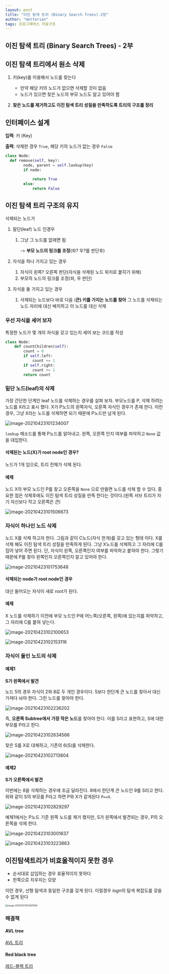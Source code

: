 ```yaml
---
layout: post
title: "이진 탐색 트리 (Binary Search Trees)-2장"
author: "metterian"
tags: 프로그래머스 자료구조
---
```

## 이진 탐색 트리 (Binary Search Trees) - 2부

## 이진 탐색 트리에서 원소 삭제

1. 키(key)를 이용해서 노드를 찾는다
   - 만약 해당 키의 노드가 없으면 삭제할 것이 없음
   - 노드가 있으면 찾은 노드의 부모 노드도 알고 있어야 함

2. **찾은 노드를 제거하고도 이진 탐색 트리 성질을 만족하도록 트리의 구조를 정리**



## 인터페이스 설계

**입력**: 키 (Key)

**출력**: 삭제한 경우 `True`, 해당 키의 노드가 없는 경우 `False`

```python
class Node:
  def remove(self, key):
        node, parent = self.lookup(key)
        if node:

            return True
        else:
            return False
```



## 이진 탐색 트리 구조의 유지

삭제되는 노드가

1. 말단(leaf) 노드 인경우

   1. 그냥 그 노드를 없애면 됨

      -> **부모 노드의 링크를 조정**(좌? 우?를 판단후)

2. 자식을 하나 가지고 있는 경우

   1. 자식이 왼쪽? 오른쪽 판단(자식을 삭제된 노드 위치로 붙히기 위해)
   2. 부모의 노드의 링크를 조정(좌, 우 판단)

3. 자식을 둘 가지고 있는 경우 

   1. 삭제되는 노드보다 바로 다음 (**큰) 키를 가지는 노드를 찾아** 그 노드를 삭제되는 노드 자리에 대신 배치하고 이 노드를 대신 삭제



### 우선 자식을 세어 보자

특정한 노드가 몇 개의 자식을 갖고 있는지 세어 보는 코드를 작성

```python
class Node:
    def countChildren(self):
        count = 0
        if self.left:
            count += 1
        if self.right:
            count += 1
        return count
```



### 밑단 노드(leaf)의 삭제

가장 간단한 단계인 leaf 노드를 삭제하는 경우를 살펴 보자. 부모노드를 P, 삭제 하려는 노드를 X라고 표시 했다. X가 P노드의 왼쪽자식, 오른쪽 자식인 경우가 존재 한다. 이런 경우, 그냥 X라는 노드를 삭제하면 되기 때문에 P노드만 남게 된다.

![image-20210423101234007](https://tva1.sinaimg.cn/large/008i3skNgy1gptkglr7unj30l00ebta8.jpg)

`lookup` 메소드를 통해 P노드를 알아내고. 왼쪽, 오른쪽 인지 여부를 파악하고 `None` 값을 대입한다.

#### 삭제된는 노드(X)가 root node인 경우?

노드가 1개 임으로, 트리 전체가 삭제 된다.

#### 예제

노드 X의 부모 노드인 P를 찾고 오른쪽을 `None` 으로 만들면 노드를 삭제 할 수 있다. 중요한 점은 삭제후에도 이진 탐색 트리 성질을 만족 한다는 것이다.(왼쪽 서브 트리가 자기 자신보다 작고 오른쪽은 큰)

![image-20210423101506673](https://tva1.sinaimg.cn/large/008i3skNgy1gptkgr7883j30hs0cjmzx.jpg)





### 자식이 하나인 노드 삭제

노드 X를 삭제 하고자 한다. 그림과 같이 C노드(자식 한개)를 갖고 있는 형태 이다. X를 삭제 해도 이진 탐색 트리 성질을 만족하게 된다. 그냥 X노드를 삭제하고 그 자리에 C를 집어 넣어 주면 된다. 단, 자식이 왼쪽, 오른쪽인지 여부를 파악하고 붙혀야 한다. 그렇기 때문에 P를 찾아 왼쪽인지 오른쪽인지 알고 있어야 한다.

![image-20210423101753648](https://tva1.sinaimg.cn/large/008i3skNgy1gptkgtsuc9j30po0cxmzu.jpg)



#### 삭제되는 node가 root node인 경우

대신 들어오는 자식이 새로 root가 된다.



#### 예제

X 노드를 삭제하기 이전에 부모 노드인 P에 어느쪽(오른쪽, 왼쪽)에 있는지를 파악하고, 그 자리에 C를 붙혀 넣는다.

![image-20210423102100653](https://i.loli.net/2021/04/23/FyfQnlihVtXdxMU.png)

![image-20210423102153116](https://i.loli.net/2021/04/23/PhnYaEkZ3xLuXoW.png)



### 자식이 둘인 노드의 삭제

#### 예제1

**S가 왼쪽에서 발견**

노드 5의 경우 자식이 2와 8로 두 개인 경우이다. 5보다 한단계 큰 노드를 찾아서 대신 가져다 놔야 한다. 그런 노드를 찾아야 한다.

![image-20210423102236202](https://i.loli.net/2021/04/23/Q8SGrV4Bopz6Pjl.png)



즉, **오른쪽 Subtree에서 가장 작은 노드**를 찾아야 한다. 이를 S라고 표현하고, S에 대한 부모를 P라고 한다.

![image-20210423102634566](https://i.loli.net/2021/04/23/uD7aXrnTsWSV5Yx.png)

찾은 S를 X로 대체하고, 기존의 6(S)를 삭제한다.

![image-20210423102713804](https://i.loli.net/2021/04/23/kwFIRSMHjZ4YlJ5.png)

#### 예제2

**S가 오른쪽에서 발견**

이번에는 8을 삭제하는 경우에 조금 달라진다. 8에서 한단계 큰 노드인 9를 S라고 한다. 위와 같이 S의 부모를 P라고 하면 P와 X가 같게된다 `P==X`.

![image-20210423102829297](https://i.loli.net/2021/04/23/M2YwIqV8KtsjhAJ.png)

예제1에서는 P노드 기준 왼쪽 노드를 제거 했지만, S가 왼쪽에서 발견되는 경우, P의 오른쪽을 삭제 한다.

![image-20210423103001637](https://i.loli.net/2021/04/23/8N29mkcBEFrxKHj.png)

![image-20210423103223863](https://i.loli.net/2021/04/23/reYSxUaQ8dI2zkM.png)





## 이진탐색트리가 비효울적이지 못한 경우

- 순서대로 삽입하는 경우 효율적이지 못하다
- 한쪽으로 치우치는 모양

이런 경우, 선형 탐색과 동일한 구조를 갖게 된다. 이럴경우 $logn$의 탐색 복잡도를 갖을 수 없게 된다

<img src="https://i.loli.net/2021/04/23/FCUqha38XMWineQ.png" alt="image-20210423103407640" style="zoom:50%;" />

### 해결책

#### AVL tree

[AVL 트리](https://ko.wikipedia.org/wiki/AVL_트리)

#### Red black tree

[레드-블랙 트리](https://ko.wikipedia.org/wiki/레드-블랙_트리)